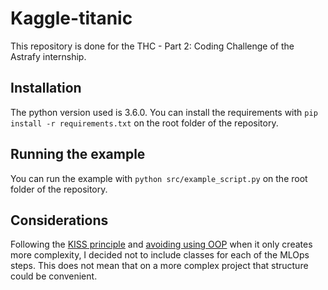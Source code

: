 # Kaggle-titanic
This repository is done for the THC - Part 2: Coding Challenge of the Astrafy internship.

## Installation
The python version used is 3.6.0. You can install the requirements with `pip install -r requirements.txt` on the root folder
of the repository.

## Running the example
You can run the example with `python src/example_script.py` on the root folder of the repository.

## Considerations
Following the [KISS principle](https://en.wikipedia.org/wiki/KISS_principle) and [avoiding using OOP](https://dpc.pw/the-faster-you-unlearn-oop-the-better-for-you-and-your-software) when it only creates more complexity, I decided not 
to include classes for each of the MLOps steps. This does not mean that on a more complex project that structure
could be convenient.